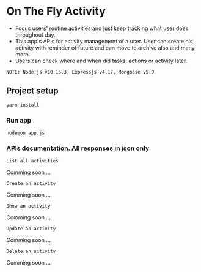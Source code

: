 # On The Fly Activity 
  - Focus users' routine activities and just keep tracking what user does throughout day.
  - This app's APIs for activity management of a user. User can create his 
    activity with reminder of future and can move to archive also and many more.
  - Users can check where and when did tasks, actions or activity later.
  ```
  NOTE: Node.js v10.15.3, Expressjs v4.17, Mongoose v5.9
  ```

## Project setup
```
yarn install
```

### Run app
```
nodemon app.js
```

### APIs documentation. All responses in json only
```
List all activities
```
Comming soon ...

```
Create an activity
```
Comming soon ...

```
Show an activity
```
Comming soon ...

```
Update an activity
```
Comming soon ...

```
Delete an activity
```
Comming soon ...
